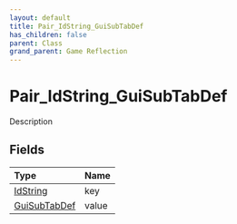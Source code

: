 ```yaml
---
layout: default
title: Pair_IdString_GuiSubTabDef
has_children: false
parent: Class
grand_parent: Game Reflection
---
```

# Pair_IdString_GuiSubTabDef
Description 

## Fields

| Type | Name |
|:----------|:--------------|
| [IdString](/riftbreaker-wiki/docs/game-reflection/components/id_string/) | key |
| [GuiSubTabDef](/riftbreaker-wiki/docs/game-reflection/classes/gui_sub_tab_def/) | value |

